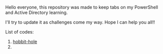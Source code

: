 <p> Hello everyone, this repository was made to keep tabs on my PowerShell and Active Directory learning.</p>
<p>I'll try to update it as challenges come my way. Hope I can help you all!! </p>

<p>List of codes:<p>
<p>
    <ol>
        <li><a href="https://en.wikipedia.org/wiki/Hobbit#Lifestyle" title="Hobbit lifestyles">hobbit-hole</a><li>
    <ol>
</p>
